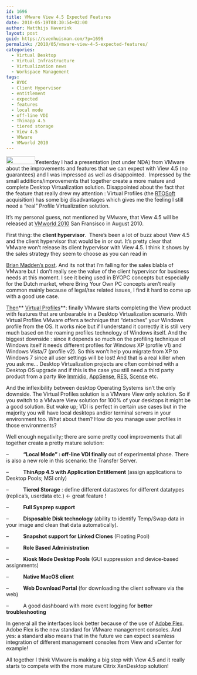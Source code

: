 ```yaml
---
id: 1696
title: VMware View 4.5 Expected Features
date: 2010-05-19T08:30:54+02:00
author: Matthijs Haverink
layout: post
guid: https://svenhuisman.com/?p=1696
permalink: /2010/05/vmware-view-4-5-expected-features/
categories:
  - Virtual Desktop
  - Virtual Infrastructure
  - Virtualization news
  - Workspace Management
tags:
  - BYOC
  - Client Hypervisor
  - entitlement
  - expected
  - features
  - local mode
  - off-line VDI
  - Thinapp 4.5
  - tiered storage
  - View 4.5
  - VMware
  - VMworld 2010
---
```

**[<img class="alignleft size-full wp-image-1364" title="newlogovmware" src="https://svenhuisman.com/wp-content/uploads/2009/09/newlogovmware.jpg" alt="" width="79" height="21" />](https://svenhuisman.com/wp-content/uploads/2009/09/newlogovmware.jpg)Y**esterday I had a presentation (not under NDA) from VMware about the improvements and features that we can expect with View 4.5 (no guarantees) and I was impressed as well as disappointed.  Impressed by the small additions/improvements that together create a more mature and complete Desktop Virtualization solution. Disappointed about the fact that the feature that really drew my attention : Virtual Profiles (the <a href="https://www.rtosoft.com/" target="_blank">RTOSoft</a> acquisition) has some big disadvantages which gives me the feeling I still need a “real” Profile Virtualization solution.

It’s my personal guess, not mentioned by VMware, that View 4.5 will be released at <a href="https://www.vmworld.com" target="_blank">VMworld 2010</a> San Fransisco in August 2010.

First thing: the **client hypervisor**. <!--more--> There’s been a lot of buzz about View 4.5 and the client hypervisor that would be in or out. It’s pretty clear that VMware won’t release its client hypervisor with View 4.5. I think it shows by the sales strategy they seem to choose as you can read in 

<a href="https://www.brianmadden.com/blogs/brianmadden/archive/2010/05/04/vmware-delays-the-launch-of-view-4-5-too-much-focus-on-the-client-hypervisor-which-has-been-cut-perhaps.aspx" target="_blank">Brian Madden’s post</a>. And its not that I’m falling for the sales blabla of VMware but I don’t really see the value of the client hypervisor for business needs at this moment. I see it being used in BYOPC concepts but especially for the Dutch market, where Bring Your Own PC concepts aren’t really common mainly because of legal/tax related issues, I find it hard to come up with a good use case.

<span style="text-decoration: underline;">Then</span>** <span style="text-decoration: underline;">Virtual Profiles</span>**: finally VMware starts completing the View product with features that are unbearable in a Desktop Virtualization scenario. With Virtual Profiles VMware offers a technique that “detaches” your Windows profile from the OS. It works nice but if I understand it correctly it is still very much based on the roaming profiles technology of Windows itself. And the biggest downside : since it depends so much on the profiling technique of Windows itself it needs different profiles for Windows XP (profile v1) and Windows Vista/7 (profile v2). So this won’t help you migrate from XP to Windows 7 since all user settings will be lost! And that is a real killer when you ask me… Desktop Virtualization projects are often combined with a Desktop OS upgrade and if this is the case you still need a third party product from a party like <a href="https://www.immidio.com" target="_blank">Immidio</a>, <a href="https://www.appsense.com" target="_blank">AppSense</a>, <a href="https://www.ressoftware.com" target="_blank">RES</a>, <a href="https://www.scense.nl" target="_blank">Scense</a> etc.

And the inflexibility between desktop Operating Systems isn’t the only downside. The Virtual Profiles solution is a VMware View only solution. So if you switch to a VMware View solution for 100% of your desktops it might be a good solution. But wake up; VDI is perfect in certain use cases but in the majority you will have local desktops and/or terminal servers in your environment too. What about them? How do you manage user profiles in those environments?

Well enough negativity; there are some pretty cool improvements that all together create a pretty mature solution:

&#8211;          **“Local Mode” : off-line VDI finally** out of experimental phase. There is also a new role in this scenario: the Transfer Server.

&#8211;          **ThinApp 4.5 with Application Entitlement** (assign applications to Desktop Pools; MSI only)

&#8211;          **Tiered Storage** : define different datastores for different datatypes (replica’s, userdata etc.) <- great feature !

&#8211;          **Full Sysprep support**

&#8211;          **Disposable Disk technology** (ability to identify Temp/Swap data in your image and clean that data automatically).

&#8211;          **Snapshot support for Linked Clones** (Floating Pool)

&#8211;          **Role Based Administration**

&#8211;          **Kiosk Mode Desktop Pools** (GUI suppression and device-based assignments)

&#8211;          **Native MacOS client**

&#8211;          **Web Download Portal** (for downloading the client software via the web)

&#8211;          A good dashboard with more event logging for **better troubleshooting**

In general all the interfaces look better because of the use of <a href="https://www.adobe.com/products/flex/" target="_blank">Adobe Flex</a>. Adobe Flex is the new standard for VMware management consoles. And yes: a standard also means that in the future we can expect seamless integration of different management consoles from View and vCenter for example!

All together I think VMware is making a big step with View 4.5 and it really starts to compete with the more mature Citrix XenDesktop solution!
